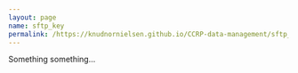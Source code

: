 ```yaml
---
layout: page
name: sftp_key
permalink: /https://knudnornielsen.github.io/CCRP-data-management/sftp_key
---
```


Something something...